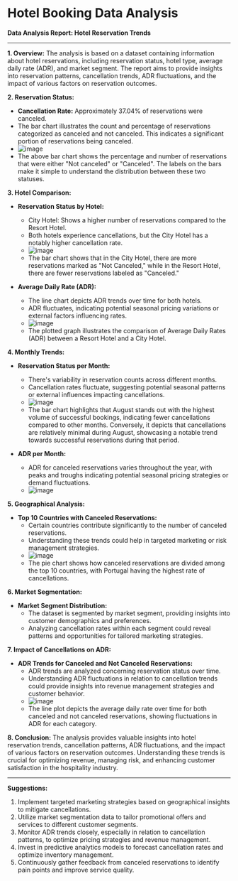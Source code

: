 # Hotel Booking Data Analysis

**Data Analysis Report: Hotel Reservation Trends**

---

**1. Overview:**
   The analysis is based on a dataset containing information about hotel reservations, including reservation status, hotel type, average daily rate (ADR), and market segment. The report aims to provide insights into reservation patterns, cancellation trends, ADR fluctuations, and the impact of various factors on reservation outcomes.

**2. Reservation Status:**
   - **Cancellation Rate:** Approximately 37.04% of reservations were canceled.
   - The bar chart illustrates the count and percentage of reservations categorized as canceled and not canceled. This indicates a significant portion of reservations being canceled.
   - ![image](https://github.com/nileshely/Hotel-Booking-Data-Analysis/assets/163812350/f7183bf9-e8b3-4b8a-94e6-87ea8f268030)
   - The above bar chart shows the percentage and number of reservations that were either "Not canceled" or "Canceled". The labels on the bars make it simple to understand the distribution between these two statuses.


**3. Hotel Comparison:**
   - **Reservation Status by Hotel:** 
     - City Hotel: Shows a higher number of reservations compared to the Resort Hotel.
     - Both hotels experience cancellations, but the City Hotel has a notably higher cancellation rate.
     - ![image](https://github.com/nileshely/Hotel-Booking-Data-Analysis/assets/163812350/4e2a2152-8cf6-4c0a-805d-8814e04c96e4)
     - The bar chart shows that in the City Hotel, there are more reservations marked as "Not Canceled," while in the Resort Hotel, there are fewer reservations labeled as "Canceled."

   - **Average Daily Rate (ADR):** 
     - The line chart depicts ADR trends over time for both hotels.
     - ADR fluctuates, indicating potential seasonal pricing variations or external factors influencing rates.
     - ![image](https://github.com/nileshely/Hotel-Booking-Data-Analysis/assets/163812350/ce344974-30a2-4198-be16-6714fd93f139)
     - The plotted graph illustrates the comparison of Average Daily Rates (ADR) between a Resort Hotel and a City Hotel.


**4. Monthly Trends:**
   - **Reservation Status per Month:**
     - There's variability in reservation counts across different months.
     - Cancellation rates fluctuate, suggesting potential seasonal patterns or external influences impacting cancellations.
     - ![image](https://github.com/nileshely/Hotel-Booking-Data-Analysis/assets/163812350/709f6c0f-2bc5-4076-8ec3-0e0d2cda6293)
     - The bar chart highlights that August stands out with the highest volume of successful bookings, indicating fewer cancellations compared to other months. Conversely, it depicts that cancellations are relatively minimal during August, showcasing a notable trend towards successful reservations during that period.

   - **ADR per Month:**
     - ADR for canceled reservations varies throughout the year, with peaks and troughs indicating potential seasonal pricing strategies or demand fluctuations.
     - ![image](https://github.com/nileshely/Hotel-Booking-Data-Analysis/assets/163812350/e25d7857-fa6c-4a82-a51d-585c1d18abd8)


**5. Geographical Analysis:**
   - **Top 10 Countries with Canceled Reservations:**
     - Certain countries contribute significantly to the number of canceled reservations.
     - Understanding these trends could help in targeted marketing or risk management strategies.
     - ![image](https://github.com/nileshely/Hotel-Booking-Data-Analysis/assets/163812350/16f3c848-0666-401b-b7d0-a07ad8c098fe)
     - The pie chart shows how canceled reservations are divided among the top 10 countries, with Portugal having the highest rate of cancellations.



**6. Market Segmentation:**
   - **Market Segment Distribution:**
     - The dataset is segmented by market segment, providing insights into customer demographics and preferences.
     - Analyzing cancellation rates within each segment could reveal patterns and opportunities for tailored marketing strategies.

**7. Impact of Cancellations on ADR:**
   - **ADR Trends for Canceled and Not Canceled Reservations:**
     - ADR trends are analyzed concerning reservation status over time.
     - Understanding ADR fluctuations in relation to cancellation trends could provide insights into revenue management strategies and customer behavior.
     - ![image](https://github.com/nileshely/Hotel-Booking-Data-Analysis/assets/163812350/c738d62e-c835-4e04-bb57-6690be39861e)
     - The line plot depicts the average daily rate over time for both canceled and not canceled reservations, showing fluctuations in ADR for each category.


**8. Conclusion:**
   The analysis provides valuable insights into hotel reservation trends, cancellation patterns, ADR fluctuations, and the impact of various factors on reservation outcomes. Understanding these trends is crucial for optimizing revenue, managing risk, and enhancing customer satisfaction in the hospitality industry.

--- 

**Suggestions:**
1. Implement targeted marketing strategies based on geographical insights to mitigate cancellations.
2. Utilize market segmentation data to tailor promotional offers and services to different customer segments.
3. Monitor ADR trends closely, especially in relation to cancellation patterns, to optimize pricing strategies and revenue management.
4. Invest in predictive analytics models to forecast cancellation rates and optimize inventory management.
5. Continuously gather feedback from canceled reservations to identify pain points and improve service quality.
